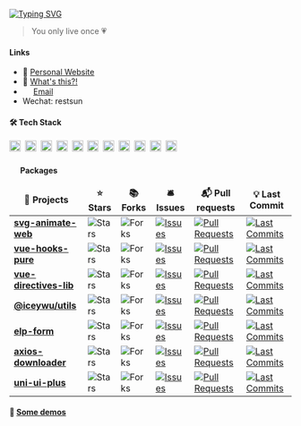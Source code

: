 <!-- ### 👋 &nbsp;Hi there, I'm IceyWu -->
[![Typing SVG](https://readme-typing-svg.demolab.com?font=Fira+Code&pause=1000&color=F78ADB&repeat=false&random=false&width=435&lines=%F0%9F%91%8B+Hi+there%2C+I'm+IceyWu)](https://git.io/typing-svg)

> You only live once 💗

#### Links

- 🎉 [Personal Website](https://iceywu.cn)
- 🦄 [What's this?!](http://lpalette.cn)
- <img height="15" src="https://api.iconify.design/fxemoji:email.svg"> [Email](mailto:3128006406@qq.com)
- Wechat: restsun

#### 🛠 Tech Stack

<p>
<code><img height="20" src="https://api.iconify.design/logos-vitejs.svg"></code>&nbsp;
<code><img height="20" src="https://api.iconify.design/logos:vue.svg"></code>&nbsp;
<code><img height="20" src="https://api.iconify.design/logos-typescript-icon.svg"></code>&nbsp;
<code><img height="20" src="https://api.iconify.design/logos-javascript.svg"></code>&nbsp;
<code><img height="20" src="https://api.iconify.design/logos-nestjs.svg"></code>&nbsp;
<code><img height="20" src="https://api.iconify.design/logos:nuxt-icon.svg"></code>&nbsp;
<code><img height="20" src="https://api.iconify.design/logos-nodejs.svg"></code>&nbsp;
<code><img height="20" src="https://api.iconify.design/logos-python.svg"></code>&nbsp;
<code><img height="20" src="https://api.iconify.design/logos-mysql.svg"></code>&nbsp;
<code><img height="20" src="https://api.iconify.design/logos-mongodb-icon.svg"></code>&nbsp;
<code><img height="20" src="https://api.iconify.design/logos-lua.svg"></code>&nbsp;

</p>

#### <img height="16" src="https://api.iconify.design/logos-npm-icon.svg"> Packages

 <table>
        <thead align=center>
            <tr border: none;>
                <td><b>🎁 Projects</b></td>
                <td><b>⭐ Stars</b></td>
                <td><b>📚 Forks</b></td>
                <td><b>🛎 Issues</b></td>
                <td><b>📬 Pull requests</b></td>
                <td><b>💡 Last Commit</b></td>
            </tr>
        </thead>
        <tbody>
            <tr>
                <td><a href=https://github.com/IceyWu/svg-animate-web><b>svg-animate-web</b></a></td>
                <td><img alt=Stars
                        src="https://img.shields.io/github/stars/IceyWu/svg-animate-web?style=flat-square&labelColor=343b41">
                </td>
                <td><img alt=Forks
                        src="https://img.shields.io/github/forks/IceyWu/svg-animate-web?style=flat-square&labelColor=343b41">
                </td>
                <td><a href=https://github.com/IceyWu/svg-animate-web/issues target=_blank><img alt=Issues
                            src="https://img.shields.io/github/issues/IceyWu/svg-animate-web?style=flat-square&labelColor=343b41"></a>
                </td>
                <td><a href=https://github.com/IceyWu/svg-animate-web/pulls target=_blank><img alt="Pull Requests"
                            src="https://img.shields.io/github/issues-pr/IceyWu/svg-animate-web?style=flat-square&labelColor=343b41"></a>
                </td>
                <td><a href=https://github.com/IceyWu/svg-animate-web/commits target=_blank><img alt="Last Commits"
                            src="https://img.shields.io/github/last-commit/IceyWu/svg-animate-web?style=flat-square&labelColor=343b41"></a>
                </td>
            </tr>
            <tr>
                <td><a href=https://github.com/IceyWu/vue-hooks-pure><b>vue-hooks-pure</b></a></td>
                <td><img alt=Stars
                        src="https://img.shields.io/github/stars/IceyWu/vue-hooks-pure?style=flat-square&labelColor=343b41">
                </td>
                <td><img alt=Forks
                        src="https://img.shields.io/github/forks/IceyWu/vue-hooks-pure?style=flat-square&labelColor=343b41">
                </td>
                <td><a href=https://github.com/IceyWu/vue-hooks-pure/issues target=_blank><img alt=Issues
                            src="https://img.shields.io/github/issues/IceyWu/vue-hooks-pure?style=flat-square&labelColor=343b41"></a>
                </td>
                <td><a href=https://github.com/IceyWu/vue-hooks-pure/pulls target=_blank><img alt="Pull Requests"
                            src="https://img.shields.io/github/issues-pr/IceyWu/vue-hooks-pure?style=flat-square&labelColor=343b41"></a>
                </td>
                <td><a href=https://github.com/IceyWu/vue-hooks-pure/commits target=_blank><img alt="Last Commits"
                            src="https://img.shields.io/github/last-commit/IceyWu/vue-hooks-pure?style=flat-square&labelColor=343b41"></a>
                </td>
            </tr>
            <tr>
                <td><a href=https://github.com/IceyWu/vue-directives-lib><b>vue-directives-lib</b></a></td>
                <td><img alt=Stars
                        src="https://img.shields.io/github/stars/IceyWu/vue-directives-lib?style=flat-square&labelColor=343b41">
                </td>
                <td><img alt=Forks
                        src="https://img.shields.io/github/forks/IceyWu/vue-directives-lib?style=flat-square&labelColor=343b41">
                </td>
                <td><a href=https://github.com/IceyWu/vue-directives-lib/issues target=_blank><img alt=Issues
                            src="https://img.shields.io/github/issues/IceyWu/vue-directives-lib?style=flat-square&labelColor=343b41"></a>
                </td>
                <td><a href=https://github.com/IceyWu/vue-directives-lib/pulls target=_blank><img alt="Pull Requests"
                            src="https://img.shields.io/github/issues-pr/IceyWu/vue-directives-lib?style=flat-square&labelColor=343b41"></a>
                </td>
                <td><a href=https://github.com/IceyWu/vue-directives-lib/commits target=_blank><img alt="Last Commits"
                            src="https://img.shields.io/github/last-commit/IceyWu/vue-directives-lib?style=flat-square&labelColor=343b41"></a>
                </td>
            </tr>
            <tr>
                <td><a href=https://github.com/IceyWu/utils><b>@iceywu/utils</b></a></td>
                <td><img alt=Stars
                        src="https://img.shields.io/github/stars/IceyWu/utils?style=flat-square&labelColor=343b41"></td>
                <td><img alt=Forks
                        src="https://img.shields.io/github/forks/IceyWu/utils?style=flat-square&labelColor=343b41"></td>
                <td><a href=https://github.com/IceyWu/utils/issues target=_blank><img alt=Issues
                            src="https://img.shields.io/github/issues/IceyWu/utils?style=flat-square&labelColor=343b41"></a>
                </td>
                <td><a href=https://github.com/IceyWu/utils/pulls target=_blank><img alt="Pull Requests"
                            src="https://img.shields.io/github/issues-pr/IceyWu/utils?style=flat-square&labelColor=343b41"></a>
                </td>
                <td><a href=https://github.com/IceyWu/utils/commits target=_blank><img alt="Last Commits"
                            src="https://img.shields.io/github/last-commit/IceyWu/utils?style=flat-square&labelColor=343b41"></a>
                </td>
            </tr>
            <tr>
                <td><a href=https://github.com/IceyWu/elp-form><b>elp-form</b></a></td>
                <td><img alt=Stars
                        src="https://img.shields.io/github/stars/IceyWu/elp-form?style=flat-square&labelColor=343b41">
                </td>
                <td><img alt=Forks
                        src="https://img.shields.io/github/forks/IceyWu/elp-form?style=flat-square&labelColor=343b41">
                </td>
                <td><a href=https://github.com/IceyWu/elp-form/issues target=_blank><img alt=Issues
                            src="https://img.shields.io/github/issues/IceyWu/elp-form?style=flat-square&labelColor=343b41"></a>
                </td>
                <td><a href=https://github.com/IceyWu/elp-form/pulls target=_blank><img alt="Pull Requests"
                            src="https://img.shields.io/github/issues-pr/IceyWu/elp-form?style=flat-square&labelColor=343b41"></a>
                </td>
                <td><a href=https://github.com/IceyWu/elp-form/commits target=_blank><img alt="Last Commits"
                            src="https://img.shields.io/github/last-commit/IceyWu/elp-form?style=flat-square&labelColor=343b41"></a>
                </td>
            </tr>
            <tr>
                <td><a href=https://github.com/IceyWu/axios-downloader><b>axios-downloader</b></a></td>
                <td><img alt=Stars
                        src="https://img.shields.io/github/stars/IceyWu/axios-downloader?style=flat-square&labelColor=343b41">
                </td>
                <td><img alt=Forks
                        src="https://img.shields.io/github/forks/IceyWu/axios-downloader?style=flat-square&labelColor=343b41">
                </td>
                <td><a href=https://github.com/IceyWu/axios-downloader/issues target=_blank><img alt=Issues
                            src="https://img.shields.io/github/issues/IceyWu/axios-downloader?style=flat-square&labelColor=343b41"></a>
                </td>
                <td><a href=https://github.com/IceyWu/axios-downloader/pulls target=_blank><img alt="Pull Requests"
                            src="https://img.shields.io/github/issues-pr/IceyWu/axios-downloader?style=flat-square&labelColor=343b41"></a>
                </td>
                <td><a href=https://github.com/IceyWu/axios-downloader/commits target=_blank><img alt="Last Commits"
                            src="https://img.shields.io/github/last-commit/IceyWu/axios-downloader?style=flat-square&labelColor=343b41"></a>
                </td>
            </tr>
            <tr>
                <td><a href=https://github.com/IceyWu/uni-ui-plus><b>uni-ui-plus</b></a></td>
                <td><img alt=Stars
                        src="https://img.shields.io/github/stars/IceyWu/uni-ui-plus?style=flat-square&labelColor=343b41">
                </td>
                <td><img alt=Forks
                        src="https://img.shields.io/github/forks/IceyWu/uni-ui-plus?style=flat-square&labelColor=343b41">
                </td>
                <td><a href=https://github.com/IceyWu/uni-ui-plus/issues target=_blank><img alt=Issues
                            src="https://img.shields.io/github/issues/IceyWu/uni-ui-plus?style=flat-square&labelColor=343b41"></a>
                </td>
                <td><a href=https://github.com/IceyWu/uni-ui-plus/pulls target=_blank><img alt="Pull Requests"
                            src="https://img.shields.io/github/issues-pr/IceyWu/uni-ui-plus?style=flat-square&labelColor=343b41"></a>
                </td>
                <td><a href=https://github.com/IceyWu/uni-ui-plus/commits target=_blank><img alt="Last Commits"
                            src="https://img.shields.io/github/last-commit/IceyWu/uni-ui-plus?style=flat-square&labelColor=343b41"></a>
                </td>
            </tr>
        </tbody>
</table>

#### 🌈 [Some demos](https://iceywu.cn/demos)
